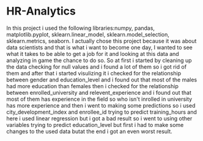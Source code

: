# HR-Analytics
In this project i used the following libraries:numpy, pandas, matplotlib.pyplot, sklearn.linear_model, sklearn.model_selection, sklearn.metrics, seaborn.
I actually chose this project because it was about data scientists and that is what i want to become one day, I wanted to see what it takes to be able to get a job for it and looking at this data and analyzing in game the chance to do so.
So at first i started by cleaning up the data checking for null values and i found a lot of them so i got rid of them and after that i started visulizing it i checked for the relationship between gender and education_level and i found out that most of the males had more education than females then i checked for the relationship between enrolled_university and relevent_experience and i found out that most of them has experience in the field so who isn't inrolled in university has more experience and then i went to making some predictions so i used city_development_index and enrollee_id trying to predict training_hours and here i used linear regression but i got a bad result so i went to using other variables trying to predict education_level but first i had to make some changes to the used data butat the end i got an even worst result.
